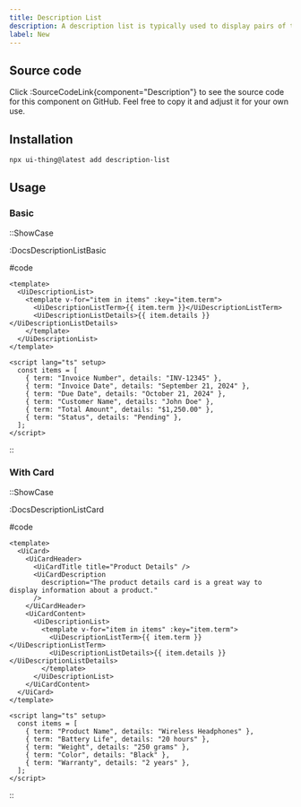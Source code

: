 ```yaml
---
title: Description List
description: A description list is typically used to display pairs of terms and details, like in invoices or product specifications, enhancing clarity and organization of information.
label: New
---
```


## Source code

Click :SourceCodeLink{component="Description"} to see the source code for this component on GitHub. Feel free to copy it and adjust it for your own use.

## Installation

```bash
npx ui-thing@latest add description-list
```

## Usage

### Basic

::ShowCase

:DocsDescriptionListBasic

#code

<!-- automd:file src="../../app/components/content/Docs/DescriptionList/DocsDescriptionListBasic.vue" code lang="vue" -->

```vue [DocsDescriptionListBasic.vue]
<template>
  <UiDescriptionList>
    <template v-for="item in items" :key="item.term">
      <UiDescriptionListTerm>{{ item.term }}</UiDescriptionListTerm>
      <UiDescriptionListDetails>{{ item.details }}</UiDescriptionListDetails>
    </template>
  </UiDescriptionList>
</template>

<script lang="ts" setup>
  const items = [
    { term: "Invoice Number", details: "INV-12345" },
    { term: "Invoice Date", details: "September 21, 2024" },
    { term: "Due Date", details: "October 21, 2024" },
    { term: "Customer Name", details: "John Doe" },
    { term: "Total Amount", details: "$1,250.00" },
    { term: "Status", details: "Pending" },
  ];
</script>
```

<!-- /automd -->

::

### With Card

::ShowCase

:DocsDescriptionListCard

#code

<!-- automd:file src="../../app/components/content/Docs/DescriptionList/DocsDescriptionListCard.vue" code lang="vue" -->

```vue [DocsDescriptionListCard.vue]
<template>
  <UiCard>
    <UiCardHeader>
      <UiCardTitle title="Product Details" />
      <UiCardDescription
        description="The product details card is a great way to display information about a product."
      />
    </UiCardHeader>
    <UiCardContent>
      <UiDescriptionList>
        <template v-for="item in items" :key="item.term">
          <UiDescriptionListTerm>{{ item.term }}</UiDescriptionListTerm>
          <UiDescriptionListDetails>{{ item.details }}</UiDescriptionListDetails>
        </template>
      </UiDescriptionList>
    </UiCardContent>
  </UiCard>
</template>

<script lang="ts" setup>
  const items = [
    { term: "Product Name", details: "Wireless Headphones" },
    { term: "Battery Life", details: "20 hours" },
    { term: "Weight", details: "250 grams" },
    { term: "Color", details: "Black" },
    { term: "Warranty", details: "2 years" },
  ];
</script>
```

<!-- /automd -->

::
